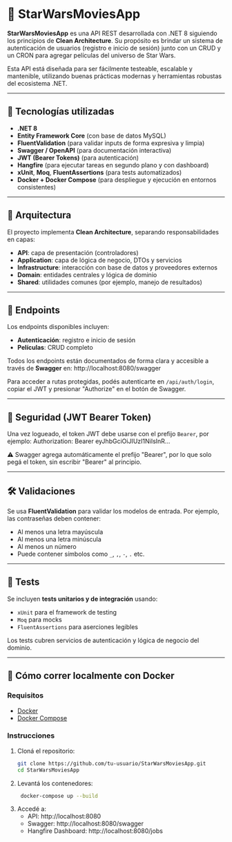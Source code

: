# 🌌 StarWarsMoviesApp

**StarWarsMoviesApp** es una API REST desarrollada con .NET 8 siguiendo los principios de **Clean Architecture**. Su propósito es brindar un sistema de autenticación de usuarios (registro e inicio de sesión) junto con un CRUD y un CRON para agregar películas del universo de Star Wars.

Esta API está diseñada para ser fácilmente testeable, escalable y mantenible, utilizando buenas prácticas modernas y herramientas robustas del ecosistema .NET.

---

## 🚀 Tecnologías utilizadas

- **.NET 8**
- **Entity Framework Core** (con base de datos MySQL)
- **FluentValidation** (para validar inputs de forma expresiva y limpia)
- **Swagger / OpenAPI** (para documentación interactiva)
- **JWT (Bearer Tokens)** (para autenticación)
- **Hangfire** (para ejecutar tareas en segundo plano y con dashboard)
- **xUnit**, **Moq**, **FluentAssertions** (para tests automatizados)
- **Docker + Docker Compose** (para despliegue y ejecución en entornos consistentes)

---

## 🧱 Arquitectura

El proyecto implementa **Clean Architecture**, separando responsabilidades en capas:

- **API**: capa de presentación (controladores)
- **Application**: capa de lógica de negocio, DTOs y servicios
- **Infrastructure**: interacción con base de datos y proveedores externos
- **Domain**: entidades centrales y lógica de dominio
- **Shared**: utilidades comunes (por ejemplo, manejo de resultados)

---

## 📄 Endpoints

Los endpoints disponibles incluyen:

- **Autenticación**: registro e inicio de sesión
- **Películas**: CRUD completo

Todos los endpoints están documentados de forma clara y accesible a través de **Swagger** en: http://localhost:8080/swagger


Para acceder a rutas protegidas, podés autenticarte en `/api/auth/login`, copiar el JWT y presionar "Authorize" en el botón de Swagger.

---

## 🔐 Seguridad (JWT Bearer Token)

Una vez logueado, el token JWT debe usarse con el prefijo `Bearer`, por ejemplo: Authorization: Bearer eyJhbGciOiJIUzI1NiIsInR...


⚠️ Swagger agrega automáticamente el prefijo "Bearer", por lo que solo pegá el token, sin escribir "Bearer" al principio.

---

## 🛠️ Validaciones

Se usa **FluentValidation** para validar los modelos de entrada. Por ejemplo, las contraseñas deben contener:

- Al menos una letra mayúscula
- Al menos una letra minúscula
- Al menos un número
- Puede contener símbolos como `_`, `,`, `-`, `.` etc.

---

## 🧪 Tests

Se incluyen **tests unitarios y de integración** usando:

- `xUnit` para el framework de testing
- `Moq` para mocks
- `FluentAssertions` para aserciones legibles

Los tests cubren servicios de autenticación y lógica de negocio del dominio.

---

## 🐳 Cómo correr localmente con Docker

### Requisitos

- [Docker](https://www.docker.com/)
- [Docker Compose](https://docs.docker.com/compose/)

### Instrucciones

1. Cloná el repositorio:
   ```bash
   git clone https://github.com/tu-usuario/StarWarsMoviesApp.git
   cd StarWarsMoviesApp

2. Levantá los contenedores:
   ```bash
    docker-compose up --build

3. Accedé a:
    - API: http://localhost:8080
    - Swagger: http://localhost:8080/swagger
    - Hangfire Dashboard: http://localhost:8080/jobs